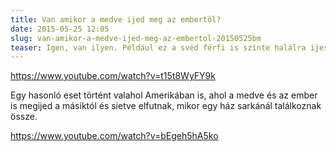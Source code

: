 ```yaml
---
title: Van amikor a medve ijed meg az embertől?
date: 2015-05-25 12:05
slug: van-amikor-a-medve-ijed-meg-az-embertol-20150525bm
teaser: Igen, van ilyen. Például ez a svéd férfi is szinte halálra ijesztett egy medvét, mikor váratlanul széttárta a karjait és ráordított gyanútlan, de támadásra készülő bundásra.
---
```


https://www.youtube.com/watch?v=t15t8WyFY9k

Egy hasonló eset történt valahol Amerikában is, ahol a medve és az ember is megijed a másiktól és sietve elfutnak, mikor egy ház sarkánál találkoznak össze.

https://www.youtube.com/watch?v=bEgeh5hA5ko
